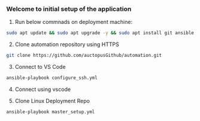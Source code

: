 ### Welcome to initial setup of the application

1. Run below commnads on deployment machine:
```bash
sudo apt update && sudo apt upgrade -y && sudo apt install git ansible -y
```

2. Clone automation repository using HTTPS

```bash
git clone https://github.com/auctopusGithub/automation.git
```

3. Connect to VS Code

```bash
ansible-playbook configure_ssh.yml 
```

4. Connect using vscode

5. Clone Linux Deployment Repo

```bash
ansible-playbook master_setup.yml
```
